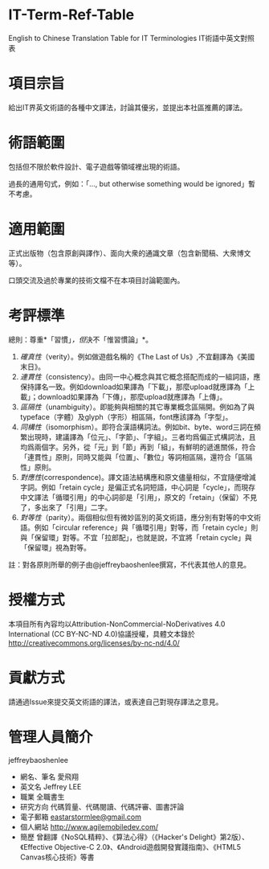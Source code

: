 IT-Term-Ref-Table
=================

English to Chinese Translation Table for IT Terminologies
IT術語中英文對照表


項目宗旨
=========

給出IT界英文術語的各種中文譯法，討論其優劣，並提出本社區推薦的譯法。


術語範圍
========

包括但不限於軟件設計、電子遊戲等領域裡出現的術語。

過長的通用句式，例如：「..., but otherwise something would be ignored」暫不考慮。


適用範圍
========

正式出版物（包含原創與譯作）、面向大衆的通識文章（包含新聞稿、大衆博文等）。

口頭交流及過於專業的技術文檔不在本項目討論範圍內。


考評標準
========

總則：尊重*「習慣」*，但*決不「惟習慣論」*。

1. *確真性*（verity）。例如做遊戲名稱的《The Last of Us》,不宜翻譯為《美國末日》。
2. *連貫性*（consistency）。由同一中心概念與其它概念搭配而成的一組詞語，應保持譯名一致。例如download如果譯為「下載」，那麼upload就應譯為「上載」；download如果譯為「下傳」，那麼upload就應譯為「上傳」。
3. *區隔性*（unambiguity）。即能夠與相關的其它專業概念區隔開。例如為了與typeface（字體）及glyph（字形）相區隔，font應該譯為「字型」。
4. *同構性*（isomorphism）。即符合漢語構詞法。例如bit、byte、word三詞在頻繁出現時，建議譯為「位元」、「字節」、「字組」。三者均爲偏正式構詞法，且均爲兩個字。另外，從「元」到「節」再到「組」，有鮮明的遞進關係，符合「連貫性」原則，同時又能與「位置」、「數位」等詞相區隔，還符合「區隔性」原則。
5. *對應性*(correspondence)。譯文語法結構應和原文儘量相似，不宜隨便增減字詞。例如「retain cycle」是偏正式名詞短語，中心詞是「cycle」，而現存中文譯法「循環引用」的中心詞卻是「引用」，原文的「retain」（保留）不見了，多出來了「引用」二字。
6. *對等性*（parity）。兩個相似但有微妙區別的英文術語，應分別有對等的中文術語。例如「circular reference」與「循環引用」對等，而「retain cycle」則與「保留環」對等。不宜「拉郎配」，也就是說，不宜將「retain cycle」與「保留環」視為對等。

註：對各原則所舉的例子由@jeffreybaoshenlee撰寫，不代表其他人的意見。


授權方式
========

本項目所有內容均以Attribution-NonCommercial-NoDerivatives 4.0 International (CC BY-NC-ND 4.0)協議授權，具體文本錄於 http://creativecommons.org/licenses/by-nc-nd/4.0/


貢獻方式
========

請通過Issue來提交英文術語的譯法，或表達自己對現存譯法之意見。


管理人員簡介
============

jeffreybaoshenlee

* 網名、筆名  愛飛翔
* 英文名      Jeffrey LEE
* 職業        全職書生
* 研究方向    代碼質量、代碼閱讀、代碼評審、圖書評論
* 電子郵箱    eastarstormlee@gmail.com
* 個人網站    http://www.agilemobiledev.com/
* 簡歷        曾翻譯《NoSQL精粹》、《算法心得》（《Hacker's Delight》第2版）、《Effective Objective-C 2.0》、《Android遊戲開發實踐指南》、《HTML5 Canvas核心技術》等書
